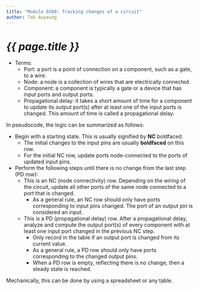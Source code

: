 ```yaml
---
title: "Module 0368: Tracking changes of a circuit"
author: Tak Auyeung
---
```


# _{{ page.title }}_

* Terms:
  * Port: a port is a point of connection on a component, such as a gate, to a wire.
  * Node: a node is a collection of wires that are electrically connected.
  * Component: a component is typically a gate or a device that has input ports and output ports.
  * Propagational delay: it takes a short amount of time for a component to update its output port(s) after at least one of the input ports is changed. This amount of time is called a propagational delay.

In pseudocode, the logic can be summarized as follows:

* Begin with a starting state. This is usually signified by **NC** boldfaced.
  * The initial changes to the input pins are usually **boldfaced** on this row.
  * For the initial NC row, update ports node-connected to the ports of updated input pins.
* Perform the following steps until there is no change from the last step (PD row):
  * This is an NC (node connectivity) row. Depending on the *wiring* of the circuit, update all other ports of the same node connected to a port that is changed.
    * As a general rule, an NC row should only have ports corresponding to input pins changed. The port of an output pin is considered an input.
  * This is a PD (propagational delay) row. After a propagational delay, analyze and compute the output port(s) of every component with at least one input port changed in the previous NC step.
    * Only record in the table if an output port is changed from its current value.
    * As a general rule, a PD row should only have ports corresponding to the changed output pins.
    * When a PD row is empty, reflecting there is no change, then a steady state is reached.

Mechanically, this can be done by using a spreadsheet or any table.

